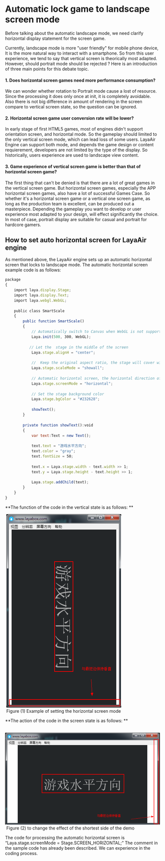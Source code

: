 # Automatic lock game to landscape screen mode



Before talking about the automatic landscape mode, we need clarify horizontal display statement for the screen game.

Currently, landscape mode is more "user friendly" for mobile phone device, It is the more natural way to interact with a smartphone.
So from this user experience, we tend to say that vertical screen is theorically  most adapted.  However, should portrait mode should be rejected ? Here is an introduction of three main points for this debate topic.

#### 1. Does horizontal screen games need more performance consumption?

We can wonder whether rotation to Portrait mode cause a lost of resource. Since the processing it does only once at init, it is completely avoidable. Also there is not big difference in amount of rendering in the screen compare to vertical screen state, so the question can be ignored.

#### 2. Horizontal screen game user conversion rate will be lower?

In early stage of first HTML5 games, most of engines didn't support orientation screen, and horizontal mode. So the gameplay should limited to the only vertical screen mode, which can lead loss of some users. LayaAir Engine can support both mode, and depends the game design or content requierement, developers are not limited by the type of the display. So historically, users experience are used to landscape view content. 

#### 3. Game experience of vertical screen game is better than that of horizontal screen game?

The first thing that can't be denied is that there are a lot of great games in the vertical screen game. But horizontal screen games, especially the APP horizontal screen games, also have a lot of successful Games Case. So whether it's a horizontal screen game or a vertical one screen game, as long as the production team is excellent, can be produced out a masterpiece. Depending the gameplay you want to develop or user experience most adapted to your design, will effect significantly the choice. In most of case, portrait display are suitable for casual and portrait for hardcore gamers. 



## How to set auto horizontal screen for LayaAir engine

As mentioned above, the LayaAir engine sets up an automatic horizontal screen that locks to landscape mode. The automatic horizontal screen example code is as follows:  

```javascript
package 
{
    import laya.display.Stage;
    import laya.display.Text;
    import laya.webgl.WebGL;
 
    public class SmartScale
    {
        public function SmartScale() 
        {
            // Automatically switch to Canvas when WebGL is not supported
            Laya.init(500, 300, WebGL);
       
           // Let the  stage in the middle of the screen
            Laya.stage.alignH = "center";
 
            //  Keep the original aspect ratio, the stage will cover with the screen
            Laya.stage.scaleMode = "showall";
  
            // Automatic horizontal screen, the horizontal direction of the game is always perpendicular to the browser screen edge
            Laya.stage.screenMode = "horizontal";
             
            // Set the stage background color
            Laya.stage.bgColor = "#232628";
     
            showText();
        }
         
        private function showText():void 
        {
            var text:Text = new Text();
             
            text.text = "游戏水平方向";
            text.color = "gray";
            text.fontSize = 50;
             
            text.x = Laya.stage.width - text.width >> 1;
            text.y = Laya.stage.height - text.height >> 1;
             
            Laya.stage.addChild(text);
        }
    }
}
```



**The function of the code in the vertical state is as follows: **

​	![blob.png](img/1.png)<br/>
​	Figure (1) Example of setting the horizontal screen mode

**The action of the code in the screen state is as follows: **

​	![blob.png](img/2.png)<br/>
​	Figure (2) to change the effect of the shortest side of the demo



The code for processing the automatic horizontal screen is “Laya.stage.screenMode = Stage.SCREEN_HORIZONTAL;” The comment in the sample code has already been described. We can experience in the coding process.
